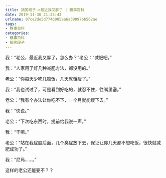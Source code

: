 ```yaml
---
title: 搞笑段子->最近我又胖了 | 糗事百科
date: 2019-11-30 21:33:43
urlname: 07ce2de5d7746085aa6a39097bb562ae
tags: 
- 糗事百科
categories:
- 糗事百科
- 搞笑段子
---
```

我：“老公，最近我又胖了，怎么办？”老公：“减肥吧。”

我：“人家用了好几种减肥方法，都没用的。”

老公：“你每天少吃几顿饭，几天就饿瘦了。”

我：“我也试过了，可是看到好吃的，就忍不住，往嘴里塞。”

老公：“我有个办法让你吃不下，一个月就能瘦下去。”

我：“快说。”

老公：“下次吃东西时，提前给我说一声。”

我：“干嘛。”

老公：“站在我屁股后面，几个臭屁放下去，保证让你几天都不想吃饭，很快就减肥成功了。”

我：“尼玛……。”

这样的老公还能要不？？


